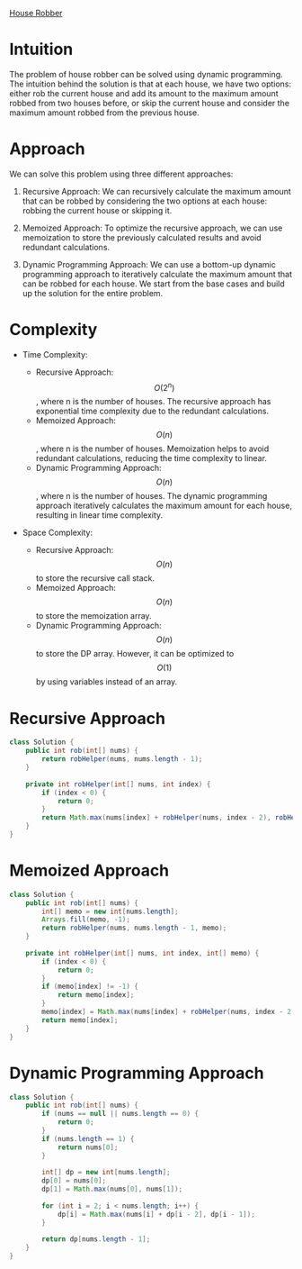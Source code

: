 [House Robber](https://leetcode.com/problems/house-robber/)

# Intuition
The problem of house robber can be solved using dynamic programming. The intuition behind the solution is that at each house, we have two options: either rob the current house and add its amount to the maximum amount robbed from two houses before, or skip the current house and consider the maximum amount robbed from the previous house.

# Approach
We can solve this problem using three different approaches:

1. Recursive Approach: We can recursively calculate the maximum amount that can be robbed by considering the two options at each house: robbing the current house or skipping it.

2. Memoized Approach: To optimize the recursive approach, we can use memoization to store the previously calculated results and avoid redundant calculations.

3. Dynamic Programming Approach: We can use a bottom-up dynamic programming approach to iteratively calculate the maximum amount that can be robbed for each house. We start from the base cases and build up the solution for the entire problem.

# Complexity
- Time Complexity:
  - Recursive Approach: $$O(2^n)$$, where n is the number of houses. The recursive approach has exponential time complexity due to the redundant calculations.
  - Memoized Approach: $$O(n)$$, where n is the number of houses. Memoization helps to avoid redundant calculations, reducing the time complexity to linear.
  - Dynamic Programming Approach: $$O(n)$$, where n is the number of houses. The dynamic programming approach iteratively calculates the maximum amount for each house, resulting in linear time complexity.

- Space Complexity:
  - Recursive Approach: $$O(n)$$ to store the recursive call stack.
  - Memoized Approach: $$O(n)$$ to store the memoization array.
  - Dynamic Programming Approach: $$O(n)$$ to store the DP array. However, it can be optimized to $$O(1)$$ by using variables instead of an array.

# Recursive Approach
```java
class Solution {
    public int rob(int[] nums) {
        return robHelper(nums, nums.length - 1);
    }
    
    private int robHelper(int[] nums, int index) {
        if (index < 0) {
            return 0;
        }
        return Math.max(nums[index] + robHelper(nums, index - 2), robHelper(nums, index - 1));
    }
}
```

# Memoized Approach
```java
class Solution {
    public int rob(int[] nums) {
        int[] memo = new int[nums.length];
        Arrays.fill(memo, -1);
        return robHelper(nums, nums.length - 1, memo);
    }
    
    private int robHelper(int[] nums, int index, int[] memo) {
        if (index < 0) {
            return 0;
        }
        if (memo[index] != -1) {
            return memo[index];
        }
        memo[index] = Math.max(nums[index] + robHelper(nums, index - 2, memo), robHelper(nums, index - 1, memo));
        return memo[index];
    }
}
```

# Dynamic Programming Approach
```java
class Solution {
    public int rob(int[] nums) {
        if (nums == null || nums.length == 0) {
            return 0;
        }
        if (nums.length == 1) {
            return nums[0];
        }
        
        int[] dp = new int[nums.length];
        dp[0] = nums[0];
        dp[1] = Math.max(nums[0], nums[1]);
        
        for (int i = 2; i < nums.length; i++) {
            dp[i] = Math.max(nums[i] + dp[i - 2], dp[i - 1]);
        }
        
        return dp[nums.length - 1];
    }
}
```
